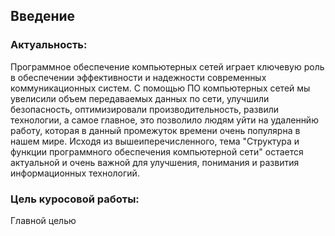 ## Введение
### Актуальность:
Программное обеспечение компьютерных сетей играет ключевую роль в обеспечении эффективности и надежности современных коммуникационных систем.
С помощью ПО компьютерных сетей мы увелисили объем передаваемых данных по сети, улучшили безопасность, оптимизировали производительность, 
развили технологии, а самое главное, это позволило людям уйти на удаленнйю работу, которая в данный промежуток времени очень популярна в 
нашем мире.
Исходя из вышеиперечисленного, тема "Структура и функции программного обеспечения компьютерной сети" остается актуальной и очень важной для
улучшения, понимания и развития информационных технологий.

### Цель куросовой работы: 
Главной целью
